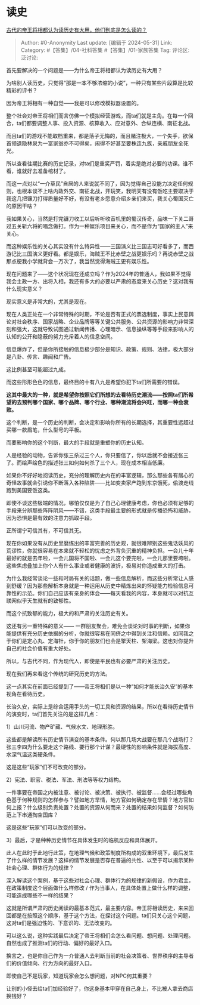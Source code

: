 # 读史
[古代的帝王将相都认为读历史有大用，他们到底是怎么读的？](https://www.zhihu.com/question/56280915/answer/3515456977)

> Author: #0-Anonymity
> Last update: [编辑于 2024-05-31]
> Link:
> Category: #【答集】/04-社科答集 #【答集】/01-家族答集 
> Tag: 
> 评论区:
> 泛讨论:

首先要解决的一个问题是——为什么帝王将相都认为读历史有大用？

为啥别人读历史，只觉得“那是一本不够浓缩的小说”，一种只有某些片段算是比较精彩的评书？

因为帝王将相有一种自觉——我是可以修改模拟器设置的。

整个社会对帝王将相们而言仿佛一个模拟经营游戏，而ta们就是主角。在每一个回合，ta们都要调整人事、投入资源、核算收入、应对意外、合纵连横、南征北战。

而且ta们的游戏不能取档重来，都是落子无悔的，而且赌注极大，一个失手，欲保首领退隐林泉为一富家翁亦不可得矣，闹得不好甚至要株连九族，亲戚朋友全死光。

所以查看往期比赛的历史记录，对ta们是重奖严罚，着实是绝对必要的功课。谁不看，谁就好去准备棺材了。

而这一点对以“一介草民”自居的人来说就不同了，因为觉得自己没能力决定任何规则，也根本谈不上啥内政外交、南征北战，开玩笑，我明天有没有饭吃主要取决于我这几把镰刀打得质量好不好，有没有老乡愿意介绍乡亲们来买，我关心蜀国灭亡的原因干啥？

我如果关心，当然是打完镰刀收工以后听听收音机里的蜀汉传奇，品味一下关二哥过五关斩六将的唱念做打。作为一种娱乐项目来关心，而不是作为“国家的主人”来关心。

而这种娱乐性的关心其实没有什么特异性——三国演义比三国志可好看多了，而西游记比三国演义更好看。都是娱乐，海贼王不比赤壁之战更娱乐吗？再说赤壁之战那点梗我小学就背会一万次了，我当然觉得海贼王更有娱乐性。

现在问题来了——这个状况现在还成立吗？作为2024年的普通人，我如果不觉得我会主政一方、出将入相，我还有多大的必要以严肃的态度来关心历史？这对我有什么现实意义？

现实意义是非常大的，尤其是现在。

现在人类正处在一个非常特殊的时期，不论是否有正式的票选制度，事实上民意舆论对社会秩序、国家战略、企业品牌等等关键公共服务、公共资源的影响力非常深刻和强大，这就导致试图通过新闻传播、心理暗示、信息操纵等等手段来影响人的认知的公开和隐蔽的努力充斥着人的信息空间。

信息爆炸了，但是你所接触的信息极少部分是知识、政策、规则、法律，极大部分是八卦、传言、趣闻和广告。

这比例甚至可能超过九成。

而这些形形色色的信息，最终目的十有八九是希望你犯下ta们所需要的错误。

**这其中最大的一种，就是希望你按照它们所想的去看待历史潮流——按照ta们所希望的去预判哪个国家、哪个品牌、哪个行业、哪种潮流将会兴旺，而哪一种会衰败。**

这个判断，是一个历史的判断，会决定和影响你所有的长期选择，其重要性远超过买哪一款眉笔，什么型号的平板。

而要影响你的这个判断，最大的手段就是重塑你的历史认知。

人是经验的动物，告诉你张三杀过三个人，你只要信了，你以后就不会接近张三了。而绘声绘色的描述张三如何如何杀了三个人，现在成本相当低廉。

如果你不好好地阅读历史，充分的理解历史内在的丰富逻辑，那么那些各有居心的奇怪故事就会引诱你不断落入各种陷阱——比如变卖家产跑到东京饿死，偷渡走线跑到美国要饭这类。

即使不谈这些极端的情况，哪怕仅仅是为了自己心理健康考虑，你也必须有足够的手段来分辨那些阵阵阴风——不错，这类手段最主要的形式就是传播恐怖和威胁，因为恐惧是最有效的注意力抓取手段。

正所谓宁可信其有，不可信其无。

现在你如果没有从历史里磨练出的丰富完善的历史观，就很难辨别这些鬼话妖风的荒谬性，你就很容易在本来就不轻松的忧虑之外背负沉重的精神负担。一会儿十年最好的就是去年啦，一会儿国将不国啦、一会儿这个要完啦，一会儿那里要垮啦。这些焦虑叠加上你个人有什么事业或者健康的波折，极易对你造成重大的打击。

为什么我经常谈论一些和时局有关的话题，做一些信息解析，而这些分析常让人感到舒缓？因为那些解析本身就是一种运用从历史中精炼出来的怀疑能力检验信息可靠性的示范。你们自己应该有亲身的体会——每天看我的内容，本身就可以对抗互联网似乎天生就有的致郁性。

而这个抗致郁的能力，极大的和严肃的关注历史有关。

这还有另一重特殊的意义—— 一群朋友聚会，难免会谈论对时事的判断，如果你能提供有充分历史依据的分析，你就很容易在同侪之中得到关注和信赖。如同我之于你们是定心丸、定海针，你于你的朋友们也会是擎天柱、架海梁。这也对你提升自己的社会价值有重大好处。

所以，与古代不同，作为现代人，即使是平民也有必要严肃的关注历史。

现在我们再来看这个传统的研究历史的方法。

这一点其实在前面已经提到了——帝王将相们是以一种“如何才能长治久安”的基本视角在看待历史。

长治久安，实际上是综合运用手头的一切工具和资源的结果，所以在看待历史情节的演变时，ta们首先关注的是这样几点：

1）山川河流、物产矿藏、气候水文、地理形胜。

这些都是解读所有历史情节演变的基本条件。何以那几场大战要在那几个战场打？张三李四为什么要走这个路线、要行那个计谋？最硬性的影响条件就是海拔高度、水深气温这类硬条件。

这是这些“玩家”们不可改变的部分。

2）宪法、职官、税法、军法、刑法等等权力结构。

一件事要在帝国之内被注意、被讨论、被决策、被执行、被监督……会经过哪些角色基于何种规则的怎样参与？譬如地方旱情，地方官如何确定存在旱情？地方官如何上报？什么级别负责处置？处置的资源从何而来？处置的结果如何监督？如何防范上下串通掏空国库？

这是这些“玩家”们可以改变的部分。

3）最后，才是种种历史情节在具体发生时的临机反应和具体展开。

此人在此时于此地行此策，在地理气候和政策制度所构成的双重环境下，最后发生了什么样的情节发展？这样的情节发展是否存在普遍的共性、以至于可以揭示某种社会心理、群体行为的规律？

深入解读这个案例，基于这些对社会心理、群体行为的规律的新假设，作为君主，在政策制度这个层面做什么样修改 / 作为当事人，在具体处置上做什么样的调整，可能造成哪些不一样的结果？

这就是所谓严肃的历史阅读的最基本范式，最主要内容。帝王将相读历史，来来回回都是在按照这个顺序，基于这个方法，在探讨这个问题。ta们只关心这个问题，这对ta们是强迫性的、下意识的、无法改变的。

可以这么说，这种实践最后决定了帝王将相们会怎么看问题、想问题、处理问题。自然也成了推测ta们的行动、偏好的最好入口。

换言之，也是你自己作为一介普通人去判断当前的社会决策者、世界秩序的主导者们的价值倾向、行为方向的最好入口。

即使自己不是玩家，知道玩家会怎么想问题，对NPC何其重要？

让别的小怪去给ta们加经验好了，你这身基本甲穿在自己身上，不比被人拿去商店换钱好？